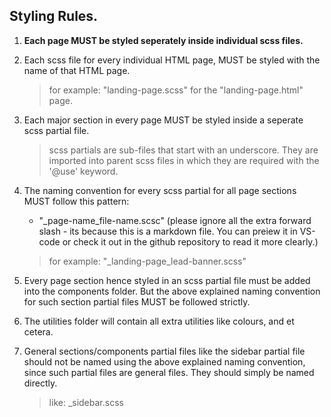 ## **Styling Rules.**

1. **Each page MUST be styled seperately inside individual scss files.**

2. Each scss file for every individual HTML page, MUST be styled with the name of that HTML page.

   > for example: "landing-page.scss" for the "landing-page.html" page.

3. Each major section in every page MUST be styled inside a seperate scss partial file.

   > scss partials are sub-files that start with an underscore. They are imported into parent scss files in which they are required with the '@use' keyword.

4. The naming convention for every scss partial for all page sections MUST follow this pattern:

   - "\_page-name_file-name.scsc" (please ignore all the extra forward slash - its because this is a markdown file. You can preiew it in VS-code or check it out in the github repository to read it more clearly.)

   > for example: "\_landing-page_lead-banner.scss"

5. Every page section hence styled in an scss partial file must be added into the components folder. But the above explained naming convention for such section partial files MUST be followed strictly.

6. The utilities folder will contain all extra utilities like colours, and et cetera.

7. General sections/components partial files like the sidebar partial file should not be named using the above explained naming convention, since such partial files are general files. They should simply be named directly.

   > like: \_sidebar.scss
